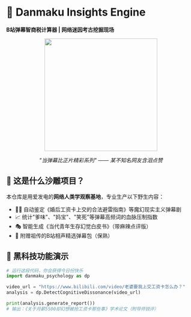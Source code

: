 # 🚀 Danmaku Insights Engine 
**B站弹幕智商税计算器 | 网络迷因考古挖掘现场**  

<div align="center">
  <img src="https://media.giphy.com/media/3o7TKUM3IgJBX2as9O/giphy.gif" width="300">  
  <p><em>"当弹幕比正片精彩系列" —— 某不知名网友含泪点赞</em></p>
</div>

## 🤔 这是什么沙雕项目？
本仓库是用爱发电的**网络人类学观察基地**，专业生产以下野生内容：
- 🕵️‍♂️ 自动鉴定《婚后工资卡上交的合法避雷指南》等魔幻现实主义弹幕剧
- 📈 统计"爹味"、"妈宝"、"笑死"等弹幕高频词的血脉压制指数
- 🎭 智能生成《当代青年生存幻觉白皮书》（带麻辣点评版）
- 🤖 附赠祖传的B站相声精选弹幕包（保熟）

## 🎩 黑科技功能演示
```python
# 运行这段代码，你会获得今日份快乐
import danmaku_psychology as dp

video_url = "https://www.bilibili.com/video/老婆要我上交工资卡怎么办？"
analysis = dp.DetectCognitiveDissonance(video_url)

print(analysis.generate_report())
# 输出：《关于月薪5500却幻想被抢工资卡那些事》学术论文（附导师锐评）
